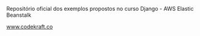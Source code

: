 Repositório oficial dos exemplos propostos no curso Django - AWS Elastic Beanstalk

www.codekraft.co